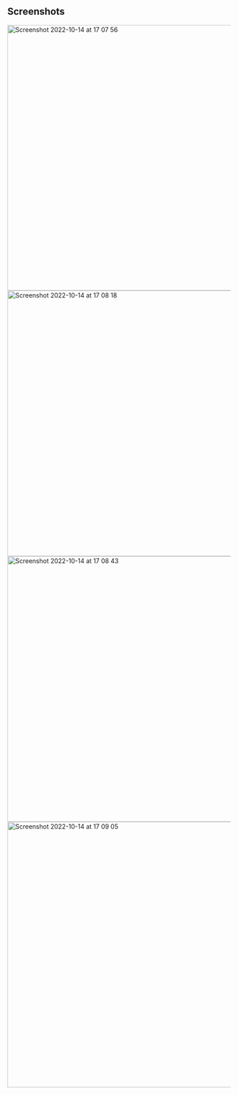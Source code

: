 Screenshots
---------------------

<img width="600" alt="Screenshot 2022-10-14 at 17 07 56" src="https://user-images.githubusercontent.com/88784785/195867529-f1004ef2-6d1b-4016-afc3-372df7cb9f54.png">
<img width="600" alt="Screenshot 2022-10-14 at 17 08 18" src="https://user-images.githubusercontent.com/88784785/195867544-c3c58fc8-af37-4438-a23a-422bd2cf82ff.png">
<img width="600" alt="Screenshot 2022-10-14 at 17 08 43" src="https://user-images.githubusercontent.com/88784785/195867552-ddad35a7-1c0c-43c3-80c5-8248818da106.png">
<img width="600" alt="Screenshot 2022-10-14 at 17 09 05" src="https://user-images.githubusercontent.com/88784785/195867561-37a5cf3e-65be-40e8-afdf-1d08dff177bd.png">
